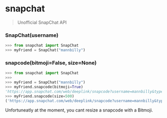 # snapchat
> Unofficial SnapChat API

### SnapChat(username)

```python
>>> from snapchat import SnapChat
>>> myFriend = SnapChat("mannbilly")
```

### snapcode(bitmoji=False, size=None)
```python
>>> from snapchat import SnapChat
>>> 
>>> myFriend = SnapChat("mannbilly")
>>> myFriend.snapcode(bitmoji=True)
'https://app.snapchat.com/web/deeplink/snapcode?username=mannbilly&type=SVG'
>>> myFriend.snapcode(size=500)
('https://app.snapchat.com/web/deeplink/snapcode?username=mannbilly&type=PNG&size=500', '500x500')
```
Unfortuneatly at the moment, you cant resize a snapcode with a Bitmoji.
